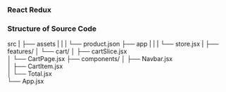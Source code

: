 ### React Redux 
### Structure of Source Code
src
|
├── assets
|    |
|    └── product.json
├── app
|   |
|   └── store.jsx
|
├── features/
│   └── cart/
│       ├── cartSlice.jsx  
│       └── CartPage.jsx 
├── components/
│   ├── Navbar.jsx       
│   ├── CartItem.jsx    
│   └── Total.jsx        
└── App.jsx  
